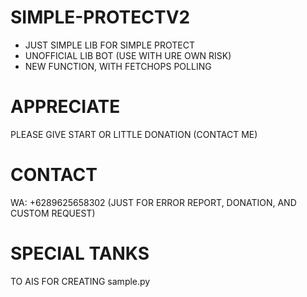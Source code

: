 # SIMPLE-PROTECTV2
- JUST SIMPLE LIB FOR SIMPLE PROTECT
- UNOFFICIAL LIB BOT (USE WITH URE OWN RISK)
- NEW FUNCTION, WITH FETCHOPS POLLING

# APPRECIATE
PLEASE GIVE START OR LITTLE DONATION (CONTACT ME)

# CONTACT
WA: +6289625658302 (JUST FOR ERROR REPORT, DONATION, AND CUSTOM REQUEST)

# SPECIAL TANKS
TO AIS FOR CREATING sample.py
